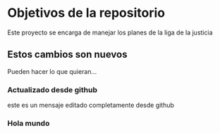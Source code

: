 # Objetivos de la repositorio

Este proyecto se encarga de manejar los planes de la liga de la justicia


## Estos cambios son nuevos
Pueden hacer lo que quieran...

### Actualizado desde github
este es un mensaje editado completamente desde github

### Hola mundo

